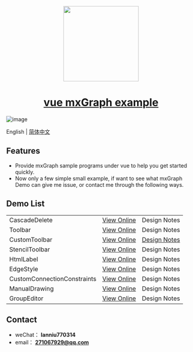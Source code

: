 <p align="center">
  <img width="200" src="http://picture.lanniu.top/vue-mxgraph.png">
</p>

<h1 align="center">
  <a href="https://demo.mxgraph.lanniu.top" target="_blank">vue mxGraph example</a>
</h1>

![image](http://picture.lanniu.top/gitTool.gif)

English | [简体中文](./README-zh_CN.md)

## Features
* Provide mxGraph sample programs under vue to help you get started quickly.
* Now only a few simple small example, if want to see what mxGraph Demo can give me issue, or contact me through the following ways.

## Demo List

<table>
  <tr>
    <td>CascadeDelete</td>
    <td><a href="https://demo.mxgraph.lanniu.top/#/cascadeDelete" target="_blank">View Online</a></td>
    <td>Design Notes</td>
  </tr>
  <tr>
    <td>Toolbar</td>
    <td><a href="https://demo.mxgraph.lanniu.top/#/toolbar" target="_blank">View Online</a></td>
    <td>Design Notes</td>
  </tr>
  <tr>
    <td>CustomToolbar</td>
    <td><a href="https://demo.mxgraph.lanniu.top/#/customToolbar" target="_blank">View Online</a></td>
    <td><a href="./doc/customToolbar_design_en_us.md">Design Notes</a></td>
  </tr>
  <tr>
    <td>StencilToolbar</td>
    <td><a href="https://demo.mxgraph.lanniu.top/#/stencilToolbar" target="_blank">View Online</a></td>
    <td>Design Notes</td>
  </tr>
  <tr>
    <td>HtmlLabel</td>
    <td><a href="https://demo.mxgraph.lanniu.top/#/htmlLabel" target="_blank">View Online</a></td>
    <td>Design Notes</td>
  </tr>
  <tr>
    <td>EdgeStyle</td>
    <td><a href="https://demo.mxgraph.lanniu.top/#/edgeStyle" target="_blank">View Online</a></td>
    <td>Design Notes</td>
  </tr>
  <tr>
    <td>CustomConnectionConstraints</td>
    <td><a href="https://demo.mxgraph.lanniu.top/#/customConnectionConstraints" target="_blank">View Online</a></td>
    <td>Design Notes</td>
  </tr>
  <tr>
    <td>ManualDrawing</td>
    <td><a href="https://demo.mxgraph.lanniu.top/#/manualDrawing" target="_blank">View Online</a></td>
    <td>Design Notes</td>
  </tr>
  <tr>
    <td>GroupEditor</td>
    <td><a href="https://demo.mxgraph.lanniu.top/#/groupEditor" target="_blank">View Online</a></td>
    <td>Design Notes</td>
  </tr>
</table>

## Contact
* weChat： **lanniu770314**
* email： **271067929@qq.com**
